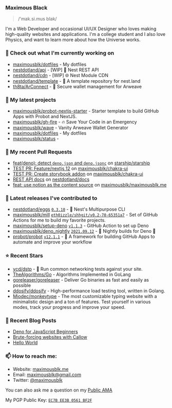 ### Maximous Black

> /'mak.si.mus blak/

I'm a Web Developer and occasional UI/UX Designer who loves making high-quality websites and applications. I'm a college
student and I also love Physics, and want to learn more about how the Universe works.

### 👷 Check out what I'm currently working on

- [maximousblk/dotfiles](https://github.com/maximousblk/dotfiles) - My dotfiles
- [nestdotland/api](https://github.com/nestdotland/api) - [WIP] 🔌 Nest REST API
- [nestdotland/cdn](https://github.com/nestdotland/cdn) - [WIP] 🌐 Nest Module CDN
- [nestdotland/template](https://github.com/nestdotland/template) - 📜 A template repository for nest.land
- [th8ta/ArConnect](https://github.com/th8ta/ArConnect) - 🦔 Secure wallet management for Arweave

### 🌱 My latest projects

- [maximousblk/probot-nextjs-starter](https://github.com/maximousblk/probot-nextjs-starter) - Starter template to build GitHub Apps with Probot and NextJS.
- [maximousblk/gh-fire](https://github.com/maximousblk/gh-fire) - 🔥 Save Your Code in an Emergency
- [maximousblk/wave](https://github.com/maximousblk/wave) - Vanity Arweave Wallet Generator
- [maximousblk/dotfiles](https://github.com/maximousblk/dotfiles) - My dotfiles
- [maximousblk/status](https://github.com/maximousblk/status) - 

### 🔨 My recent Pull Requests

- [feat(deno): detect `deno.json` and `deno.jsonc`](https://github.com/starship/starship/pull/3220) on [starship/starship](https://github.com/starship/starship)
- [TEST PR: Feature/nextjs 12](https://github.com/maximousblk/chakra-ui/pull/2) on [maximousblk/chakra-ui](https://github.com/maximousblk/chakra-ui)
- [TEST PR: Create storybook addon](https://github.com/maximousblk/chakra-ui/pull/1) on [maximousblk/chakra-ui](https://github.com/maximousblk/chakra-ui)
- [REST API docs](https://github.com/nestdotland/docs/pull/68) on [nestdotland/docs](https://github.com/nestdotland/docs)
- [feat: use notion as the content source](https://github.com/maximousblk/maximousblk.me/pull/241) on [maximousblk/maximousblk.me](https://github.com/maximousblk/maximousblk.me)

### 🔭 Latest releases I've contributed to

- [nestdotland/eggs](https://github.com/nestdotland/eggs) [`0.3.10`](https://github.com/nestdotland/eggs/releases/tag/0.3.10) - 🥚 Nest&#39;s Multipurpose CLI
- [maximousblk/mill](https://github.com/maximousblk/mill) [`eth0izzle/shhgit/v0.2-70-65351a7`](https://github.com/maximousblk/mill/releases/tag/eth0izzle%2Fshhgit%2Fv0.2-70-65351a7) - Set of GitHub Actions for me to build my favorite projects.
- [maximousblk/setup-deno](https://github.com/maximousblk/setup-deno) [`v1.1.3`](https://github.com/maximousblk/setup-deno/releases/tag/v1.1.3) - GitHub Action to set up Deno
- [maximousblk/deno_nightly](https://github.com/maximousblk/deno_nightly) [`2021.09.12`](https://github.com/maximousblk/deno_nightly/releases/tag/2021.09.12) - 🌙 Nightly builds for Deno 🦕
- [probot/probot](https://github.com/probot/probot) [`v12.1.1`](https://github.com/probot/probot/releases/tag/v12.1.1) - 🤖 A framework for building GitHub Apps to automate and improve your workflow

### ⭐ Recent Stars

- [ycd/dstp](https://github.com/ycd/dstp) - 🧪 Run common networking tests against your site.
- [TheAlgorithms/Go](https://github.com/TheAlgorithms/Go) - Algorithms Implemented in GoLang
- [goreleaser/goreleaser](https://github.com/goreleaser/goreleaser) - Deliver Go binaries as fast and easily as possible
- [ddosify/ddosify](https://github.com/ddosify/ddosify) - High-performance load testing tool, written in Golang.
- [Miodec/monkeytype](https://github.com/Miodec/monkeytype) - The most customizable typing website with a minimalistic design and a ton of features. Test yourself in various modes, track your progress and improve your speed.

### 📰 Recent Blog Posts

- [Deno for JavaScript Beginners](https://maximousblk.me/posts/deno-for-javascript-beginners)
- [Brute-forcing websites with Callow](https://maximousblk.me/posts/callow-bruteforce-tool)
- [Hello World](https://maximousblk.me/posts/hello-world)

### 📫 How to reach me:

- Website: [maximousblk.me](https://maximousblk.me/)
- Email: [maximousblk@gmail.com](mailto:maximousblk@gmail.com)
- Twitter: [@maximousblk](https://twitter.com/maximousblk)

You can also ask me a question on my [Public AMA](https://github.com/maximousblk/maximousblk/discussions/new?category=ama)

My PGP Public Key: [`EC7B EE3B 0561 BF2F`](https://keybase.io/maximousblk/pgp_keys.asc)
